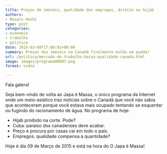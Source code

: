 ```yaml
---
title: Preços de imóveis, qualidade dos empregos, direito ao hijab
authors:
- Masaru Hoshi
type: post
categories:
- economia
- trabalho
- politica
date: 2015-03-09T17:00:01+00:00
summary: Preços dos imóveis no Canadá finalmente estão em queda?
url: /politica/mercado-do-trabalho-baixa-qualidade-canada.html
image: images/programa00007.png
format: video

---
```

Fala galera!

Seja bem-vindo de volta ao Japa é Massa, o único programa da Internet onde um meio-asiático traz notícias sobre o Canadá que você não sabia que aconteceram porque você estava mais ocupado tentando se esquentar ou fugindo do racionamento de água. No programa de hoje:

  * Hijab proibido na corte. Pode?
  * Cuba: paraíso dos canadenses deve acabar.
  * Preço e procura por casas cai em todo o país.
  * Empregos: qualidade compensa a quantidade?

Hoje é dia 09 de Março de 2015 e está na hora do O Japa é Massa!